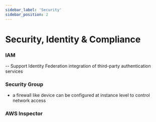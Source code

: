 ```yaml
---
sidebar_label: 'Security'
sidebar_position: 2
---
```



# Security, Identity & Compliance

### IAM
-- Support Identity Federation integration of third-party authentication services 

### Security Group
- a firewall like device can be configured at instance level to control network access


### AWS Inspector